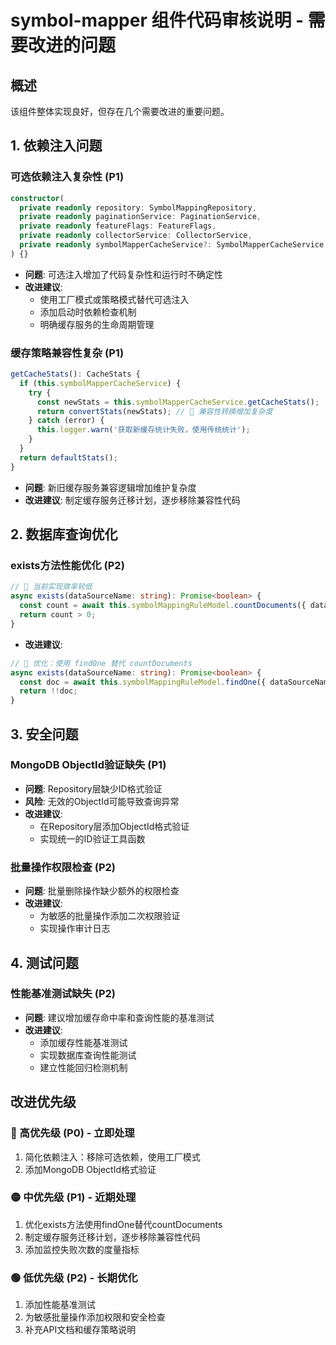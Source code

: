 # symbol-mapper 组件代码审核说明 - 需要改进的问题

## 概述
该组件整体实现良好，但存在几个需要改进的重要问题。

## 1. 依赖注入问题

### 可选依赖注入复杂性 (P1)
```typescript
constructor(
  private readonly repository: SymbolMappingRepository,
  private readonly paginationService: PaginationService,
  private readonly featureFlags: FeatureFlags,
  private readonly collectorService: CollectorService,
  private readonly symbolMapperCacheService?: SymbolMapperCacheService, // 🔴 可选注入问题
) {}
```
- **问题**: 可选注入增加了代码复杂性和运行时不确定性
- **改进建议**: 
  - 使用工厂模式或策略模式替代可选注入
  - 添加启动时依赖检查机制
  - 明确缓存服务的生命周期管理

### 缓存策略兼容性复杂 (P1)
```typescript
getCacheStats(): CacheStats {
  if (this.symbolMapperCacheService) {
    try {
      const newStats = this.symbolMapperCacheService.getCacheStats();
      return convertStats(newStats); // 🔴 兼容性转换增加复杂度
    } catch (error) {
      this.logger.warn('获取新缓存统计失败，使用传统统计');
    }
  }
  return defaultStats();
}
```
- **问题**: 新旧缓存服务兼容逻辑增加维护复杂度
- **改进建议**: 制定缓存服务迁移计划，逐步移除兼容性代码

## 2. 数据库查询优化

### exists方法性能优化 (P2)
```typescript
// 🔴 当前实现效率较低
async exists(dataSourceName: string): Promise<boolean> {
  const count = await this.symbolMappingRuleModel.countDocuments({ dataSourceName }).exec();
  return count > 0;
}
```
- **改进建议**:
```typescript
// 🔧 优化：使用 findOne 替代 countDocuments
async exists(dataSourceName: string): Promise<boolean> {
  const doc = await this.symbolMappingRuleModel.findOne({ dataSourceName }).select('_id').exec();
  return !!doc;
}
```

## 3. 安全问题

### MongoDB ObjectId验证缺失 (P1)
- **问题**: Repository层缺少ID格式验证
- **风险**: 无效的ObjectId可能导致查询异常
- **改进建议**: 
  - 在Repository层添加ObjectId格式验证
  - 实现统一的ID验证工具函数

### 批量操作权限检查 (P2)
- **问题**: 批量删除操作缺少额外的权限检查
- **改进建议**: 
  - 为敏感的批量操作添加二次权限验证
  - 实现操作审计日志

## 4. 测试问题

### 性能基准测试缺失 (P2)
- **问题**: 建议增加缓存命中率和查询性能的基准测试
- **改进建议**: 
  - 添加缓存性能基准测试
  - 实现数据库查询性能测试
  - 建立性能回归检测机制

## 改进优先级

### 🔴 高优先级 (P0) - 立即处理
1. 简化依赖注入：移除可选依赖，使用工厂模式
2. 添加MongoDB ObjectId格式验证

### 🟡 中优先级 (P1) - 近期处理
1. 优化exists方法使用findOne替代countDocuments
2. 制定缓存服务迁移计划，逐步移除兼容性代码
3. 添加监控失败次数的度量指标

### 🟢 低优先级 (P2) - 长期优化
1. 添加性能基准测试
2. 为敏感批量操作添加权限和安全检查
3. 补充API文档和缓存策略说明